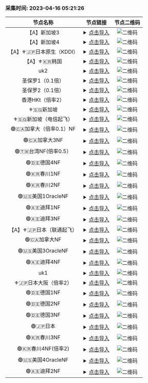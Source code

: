 ### 采集时间: 2023-04-16 05:21:26 
| 节点名称 | 节点链接 | 节点二维码 |
| :---: | :---: | :---: |
| 【A】新加坡3 | <details><summary><a href="undefined" title="【A】新加坡3">点击导入</a></summary>undefined</details> | ![二维码](undefined) |
| 【A】新加坡4 | <details><summary><a href="undefined" title="【A】新加坡4">点击导入</a></summary>undefined</details> | ![二维码](undefined) |
| 【A】⚜️🇯🇵日本原生（KDDI） | <details><summary><a href="undefined" title="【A】⚜️🇯🇵日本原生（KDDI）">点击导入</a></summary>undefined</details> | ![二维码](undefined) |
| 【A】⚜️🇰🇷韩国 | <details><summary><a href="undefined" title="【A】⚜️🇰🇷韩国">点击导入</a></summary>undefined</details> | ![二维码](undefined) |
| uk2 | <details><summary><a href="undefined" title="uk2">点击导入</a></summary>undefined</details> | ![二维码](undefined) |
| 圣保罗1（0.1倍） | <details><summary><a href="undefined" title="圣保罗1（0.1倍）">点击导入</a></summary>undefined</details> | ![二维码](undefined) |
| 圣保罗2（0.1倍） | <details><summary><a href="undefined" title="圣保罗2（0.1倍）">点击导入</a></summary>undefined</details> | ![二维码](undefined) |
| 香港HKt（倍率2） | <details><summary><a href="undefined" title="香港HKt（倍率2）">点击导入</a></summary>undefined</details> | ![二维码](undefined) |
| ⚜️🇸🇬新加坡 | <details><summary><a href="undefined" title="⚜️🇸🇬新加坡">点击导入</a></summary>undefined</details> | ![二维码](undefined) |
| ⚜️🇸🇬新加坡（电信起飞） | <details><summary><a href="undefined" title="⚜️🇸🇬新加坡（电信起飞）">点击导入</a></summary>undefined</details> | ![二维码](undefined) |
| 🟢🇨🇦加拿大（倍率0.1）NF | <details><summary><a href="undefined" title="🟢🇨🇦加拿大（倍率0.1）NF">点击导入</a></summary>undefined</details> | ![二维码](undefined) |
| 🟢🇨🇦加拿大3NF | <details><summary><a href="undefined" title="🟢🇨🇦加拿大3NF">点击导入</a></summary>undefined</details> | ![二维码](undefined) |
| 🟢🇹🇼台湾NF(倍率0.5） | <details><summary><a href="undefined" title="🟢🇹🇼台湾NF(倍率0.5）">点击导入</a></summary>undefined</details> | ![二维码](undefined) |
| 🟢🇩🇪德国4NF | <details><summary><a href="undefined" title="🟢🇩🇪德国4NF">点击导入</a></summary>undefined</details> | ![二维码](undefined) |
| 🟢🇰🇷春川1NF | <details><summary><a href="undefined" title="🟢🇰🇷春川1NF">点击导入</a></summary>undefined</details> | ![二维码](undefined) |
| 🟢🇰🇷春川2NF | <details><summary><a href="undefined" title="🟢🇰🇷春川2NF">点击导入</a></summary>undefined</details> | ![二维码](undefined) |
| 🟢🇺🇸美国1OracleNF | <details><summary><a href="undefined" title="🟢🇺🇸美国1OracleNF">点击导入</a></summary>undefined</details> | ![二维码](undefined) |
| 🟢🇦🇪迪拜1NF | <details><summary><a href="undefined" title="🟢🇦🇪迪拜1NF">点击导入</a></summary>undefined</details> | ![二维码](undefined) |
| 🟢🇦🇪迪拜3NF | <details><summary><a href="undefined" title="🟢🇦🇪迪拜3NF">点击导入</a></summary>undefined</details> | ![二维码](undefined) |
| 【A】⚜️🇯🇵日本（联通起飞） | <details><summary><a href="undefined" title="【A】⚜️🇯🇵日本（联通起飞）">点击导入</a></summary>undefined</details> | ![二维码](undefined) |
| 🟢🇨🇦加拿大NF | <details><summary><a href="undefined" title="🟢🇨🇦加拿大NF">点击导入</a></summary>undefined</details> | ![二维码](undefined) |
| 🟢🇺🇸美国3OracleNF | <details><summary><a href="undefined" title="🟢🇺🇸美国3OracleNF">点击导入</a></summary>undefined</details> | ![二维码](undefined) |
| 🟢🇦🇪迪拜4NF | <details><summary><a href="undefined" title="🟢🇦🇪迪拜4NF">点击导入</a></summary>undefined</details> | ![二维码](undefined) |
| uk1 | <details><summary><a href="undefined" title="uk1">点击导入</a></summary>undefined</details> | ![二维码](undefined) |
| ⚜️🇯🇵日本大阪（倍率2） | <details><summary><a href="undefined" title="⚜️🇯🇵日本大阪（倍率2）">点击导入</a></summary>undefined</details> | ![二维码](undefined) |
| 🟢🇩🇪德国1NF | <details><summary><a href="undefined" title="🟢🇩🇪德国1NF">点击导入</a></summary>undefined</details> | ![二维码](undefined) |
| 🟢🇩🇪德国2NF | <details><summary><a href="undefined" title="🟢🇩🇪德国2NF">点击导入</a></summary>undefined</details> | ![二维码](undefined) |
| 🟢🇩🇪德国3NF | <details><summary><a href="undefined" title="🟢🇩🇪德国3NF">点击导入</a></summary>undefined</details> | ![二维码](undefined) |
| 🟢🇯🇵日本 | <details><summary><a href="undefined" title="🟢🇯🇵日本">点击导入</a></summary>undefined</details> | ![二维码](undefined) |
| 🟢🇰🇷春川3NF | <details><summary><a href="undefined" title="🟢🇰🇷春川3NF">点击导入</a></summary>undefined</details> | ![二维码](undefined) |
| 🟢🇰🇷春川4NF(倍率2) | <details><summary><a href="undefined" title="🟢🇰🇷春川4NF(倍率2)">点击导入</a></summary>undefined</details> | ![二维码](undefined) |
| 🟢🇺🇸美国4OracleNF | <details><summary><a href="undefined" title="🟢🇺🇸美国4OracleNF">点击导入</a></summary>undefined</details> | ![二维码](undefined) |
| 🟢🇦🇪迪拜2NF | <details><summary><a href="undefined" title="🟢🇦🇪迪拜2NF">点击导入</a></summary>undefined</details> | ![二维码](undefined) |